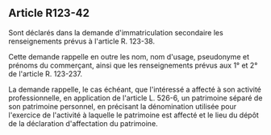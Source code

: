 Article R123-42
----
Sont déclarés dans la demande d'immatriculation secondaire les renseignements
prévus à l'article R. 123-38.

Cette demande rappelle en outre les nom, nom d'usage, pseudonyme et prénoms du
commerçant, ainsi que les renseignements prévus aux 1° et 2° de l'article R.
123-237.

La demande rappelle, le cas échéant, que l'intéressé a affecté à son activité
professionnelle, en application de l'article L. 526-6, un patrimoine séparé de
son patrimoine personnel, en précisant la dénomination utilisée pour l'exercice
de l'activité à laquelle le patrimoine est affecté et le lieu du dépôt de la
déclaration d'affectation du patrimoine.
